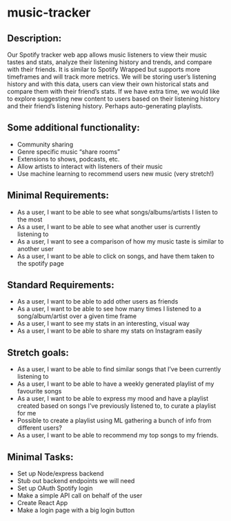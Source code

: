 # music-tracker

## Description:
Our Spotify tracker web app allows music listeners to view their music tastes and stats, analyze their listening history and trends, and compare with their friends. It is similar to Spotify Wrapped but supports more timeframes and will track more metrics. We will be storing user’s listening history and with this data, users can view their own historical stats and compare them with their friend’s stats. If we have extra time, we would like to explore suggesting new content to users based on their listening history and their friend’s listening history. Perhaps auto-generating playlists.

## Some additional functionality: 
- Community sharing
- Genre specific music “share rooms”
- Extensions to shows, podcasts, etc.
- Allow artists to interact with listeners of their music
- Use machine learning to recommend users new music (very stretch!)

## Minimal Requirements:
- As a user, I want to be able to see what songs/albums/artists I listen to the most
- As a user, I want to be able to see what another user is currently listening to
- As a user, I want to see a comparison of how my music taste is similar to another user
- As a user, I want to be able to click on songs, and have them taken to the spotify page

## Standard Requirements:
- As a user, I want to be able to add other users as friends
- As a user, I want to be able to see how many times I listened to a song/album/artist over a given time frame
- As a user, I want to see my stats in an interesting, visual way
- As a user, I want to be able to share my stats on Instagram easily

## Stretch goals:
- As a user, I want to be able to find similar songs that I’ve been currently listening to
- As a user, I want to be able to have a weekly generated playlist of my favourite songs
- As a user, I want to be able to express my mood and have a playlist created based on songs I’ve previously listened to, to curate a playlist for me
- Possible to create a playlist using ML gathering a bunch of info from different users?
- As a user, I want to be able to recommend my top songs to my friends.

## Minimal Tasks:
- Set up Node/express backend
- Stub out backend endpoints we will need
- Set up OAuth Spotify login
- Make a simple API call on behalf of the user
- Create React App
- Make a login page with a big login button

